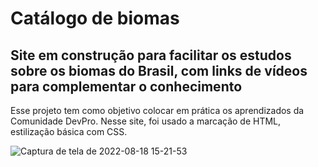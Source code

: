 <h1> Catálogo de biomas </h1>

<h2> Site em construção para facilitar os estudos sobre os biomas do Brasil, com links de vídeos para complementar o conhecimento </h2>
<p> Esse projeto tem como objetivo colocar em prática os aprendizados da Comunidade DevPro. Nesse site, foi usado a marcação de HTML, estilização básica com CSS.</p>

![Captura de tela de 2022-08-18 15-21-53](https://user-images.githubusercontent.com/103789688/185467031-203c8fef-e6ed-4867-b691-3b73795de24e.png)
